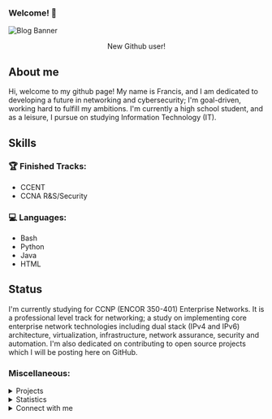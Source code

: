 ### Welcome! 👋

![Blog Banner](https://user-images.githubusercontent.com/75497349/107654987-1b261a00-6cbe-11eb-8525-35e6958078b4.png)  
<p align="center">
New Github user!
</p>

## About me

Hi, welcome to my github page! My name is Francis, and I am dedicated to developing a future in networking and cybersecurity; I'm goal-driven, working hard to fulfill my ambitions. I'm currently a high school student, and as a 
leisure, I pursue on studying Information Technology (IT).

## Skills

### 🏆 Finished Tracks:
- CCENT
- CCNA R&S/Security

### 💻 Languages:
- Bash
- Python
- Java
- HTML

## Status

I'm currently studying for CCNP (ENCOR 350-401) Enterprise Networks. It is a professional level track for networking; a study on implementing core enterprise network technologies including dual stack (IPv4 and IPv6) architecture, virtualization, infrastructure, network assurance, security and automation. I'm also dedicated on contributing to open source projects which I will be posting here on GitHub. 

### Miscellaneous:

<details>
  <summary>Projects</summary>
  <br/>
  Will be posting open source projects soon!
  <br/>
</details>

<details>
  <summary>Statistics</summary>
  <br/>
  <a href="https://github.com/FrancisIGP/github-readme-stats"><img alt="FrancisIGP's GitHub Stats" src="https://github-readme-stats.vercel.app/api/?username=FrancisIGP&layout=compact&show_icons=true&include_all_commits=true&hide_border=true&theme=radical" /></a>
  <br/>
</details>

<details>
  <summary>Connect with me</summary>
  <br/>
  Twitter: https://twitter.com/Francis_IGP <br/>
  GitHub: https://github.com/FrancisIGP
  <br/>
</details>
